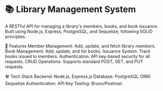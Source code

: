 # 📚 Library Management System
A RESTful API for managing a library's members, books, and book issuance. Built using Node.js, Express, PostgreSQL, and Sequelize, following SOLID principles.

🚀 Features
Member Management: Add, update, and fetch library members.
Book Management: Add, update, and list books.
Issuance System: Track books issued to members.
Authentication: API key-based security for all requests.
CRUD Operations: Supports standard POST, GET, and PUT requests.


🛠️ Tech Stack
Backend: Node.js, Express.js
Database: PostgreSQL
ORM: Sequelize
Authentication: API Key
Testing: Bruno/Postman
